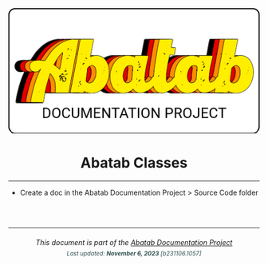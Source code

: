 <div align="center">
	<img src="_attachments/logo/abatab-documentation-project-logo.png">
	<h1>
		Abatab Classes
	</h1>
</div>

***

- Create a doc in the Abatab Documentation Project > Source Code folder

<br>
<br>

***

<div align="center">
	<h6>
		This document is part of the <a href="https://spectrum-health-systems.github.io/Abatab-Documentation-Project/">Abatab Documentation Project</a>
		<br>
		<sub style="color:DarkSlateGrey;">
			Last updated: <b>November 6, 2023</b> [b231106.1057]
		</sub>
	</h6>
</div>